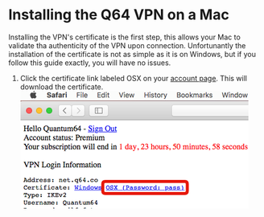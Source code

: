Installing the Q64 VPN on a Mac
===
Installing the VPN's certificate is the first step, this allows your Mac to validate tha authenticity of the VPN upon connection.
Unfortunantly the installation of the certificate is not as simple as it is on Windows, but if you follow this guide exactly,
you will have no issues.

1) Click the certificate link labeled OSX on your [account page](http://net.q64.co).  This will download the certificate.
![](download.png)

